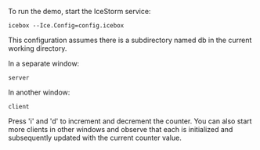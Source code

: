 To run the demo, start the IceStorm service:

```
icebox --Ice.Config=config.icebox
```

This configuration assumes there is a subdirectory named db in the
current working directory.

In a separate window:

```
server
```

In another window:

```
client
```

Press 'i' and 'd' to increment and decrement the counter. You can also
start more clients in other windows and observe that each is
initialized and subsequently updated with the current counter value.
